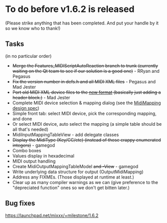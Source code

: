 # To do before v1.6.2 is released

(Please strike anything that has been completed. And put your handle by
it so we know who to thank\!)

## Tasks

(in no particular order)

  - ~~Merge the Features\_MIDIScriptAutoReaction branch to trunk
    (currently waiting on the Qt team to see if our solution is a good
    one)~~ - RRyan and Pegasus
  - ~~Fix the version number in defs.h and all MIDI XML files~~ -
    Pegasus and Mad Jester
  - ~~Port old MIDI XML device files to the [new
    format](midi_controller_mapping_file_format) (basically just adding
    a header block.)~~ - Mad Jester
  - Complete MIDI device selection & mapping dialog (see the
    [MidiMapping design
    spec](midi_scripting#midi_mapping_object_design_spec))
  - Simple front tab: select MIDI device, pick the corresponding
    mapping, and done
  - Or select MIDI device, auto select the mapping (a simple table
    should be all that's needed)
  - MidiInputMappingTableView - add delegate classes
  - ~~Display the MidiType (Key/CC/etc) (instead of those crappy
    enumerated integers)~~ - gamegod
  - Combo boxes
  - Values display in hexadecimal
  - MIDI output handling
  - Create MidiOutputMappingTableModel ~~and -View~~ - gamegod
  - Write underlying data structure for output (OutputMidiMapping)
  - Address any FIXMEs. (Those displayed at runtime at least.)
  - Clear up as many compiler warnings as we can (give preference to the
    "depreciated function" ones so we don't get bitten later.)

## Bug fixes

<https://launchpad.net/mixxx/+milestone/1.6.2>
